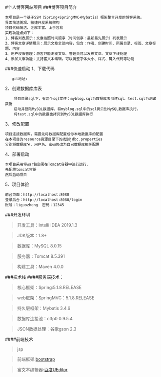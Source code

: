 #个人博客网站项目
###博客项目简介
```
本项目是一个基于SSM（Spring+SpringMVC+Mybatis）框架整合开发的博客系统。
界面简洁美观、敏捷开发系统架构
项目代码简洁、注解丰富、上手容易
实现功能点如下：
1、博客列表展示：文章按照时间顺序（时间倒序：最新最先展示）列表展示
2、博客文章详情展示：展示文章全部内容，包含：作者、创建时间、所属目录、标签、文章标题、内容
3、用户权限管理：游客只能浏览文章、管理员可以发布文章、文章下线处理
4、添加文章功能：支持富文本编辑。可以调整字体大小、样式、键入代码等功能
```

###快速启动
 1、下载代码
```
   git地址:
```
2、创建数据库库表
```
    项目目录sql下，有两个sql文件：myblog.sql为数据库表创建sql、test.sql为测试数据
    启动并登陆MySQL数据库，将myblog.sql中的sql拷贝到MySQL数据库执行。
    将test.sql中的数据也拷贝到MySQL数据库执行
```
3、修改配置
```
项目连接数据库，需要先将数据库配置成你本地数据库的配置
在本项目的resource资源目录下的找到jdbc.properties
分别将数据库名、用户名、密码修改为自己数据库相关配置
```
4、部署启动
```
本项目采用将war包部署在Tomcat容器中进行运行，
先配置tomcat容器
然后启动项目
```
5、项目体验
```
前台页面：http://localhost:8080
登录后台：http://localhost:8080/login
账号：liguozheng  密码：12345
```

###开发环境
>开发工具：Intelli IDEA 2019.1.3

>JDK版本：1.8+

>数据库：MySQL 8.0.15

>服务器：Tomcat 8.5.391

>构建工具：Maven 4.0.0

###技术栈
####服务端技术：
>核心框架：Spring:5.1.8.RELEASE

>web框架：SpringMVC：5.1.8.RELEASE

>持久层框架：Mybatis 3.4.6

>数据库连接池：c3p0 0.9.5.4

>JSON数据处理：谷歌gson 2.3

####前端技术
>jsp

>前端框架:[bootstrap](https://www.bootcss.com)

>富文本编辑器:[百度UEditor](https://ueditor.baidu.com/website/onlinedemo.html)

